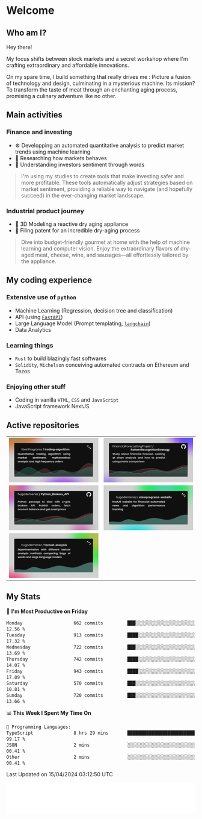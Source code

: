 # Welcome 

## Who am I?

Hey there! 

My focus shifts between stock markets and a secret workshop where I'm crafting extraordinary and affordable innovations. 



On my spare time, I build something that really drives me :
Picture a fusion of technology and design, culminating in a mysterious machine. 
Its mission? To transform the taste of meat through an enchanting aging process, promising a culinary adventure like no other.

## Main activities

### Finance and investing
* ⚙️ Developping an automated quantitative analysis to predict market trends using machine learning
* 📝 Researching how markets behaves
* 🧠 Understanding investors sentiment through words

> I'm using my studies to create tools that make investing safer and more profitable. These tools automatically adjust strategies based on market sentiment, providing a reliable way to navigate (and hopefully succeed) in the ever-changing market landscape.

### Industrial product journey
* 🚀 3D Modeling a reactive dry aging appliance
* 📎 Filing patent for an incredible dry-aging process

> Dive into budget-friendly gourmet at home with the help of machine learning and computer vision. Enjoy the extraordinary flavors of dry-aged meat, cheese, wine, and sausages—all effortlessly tailored by the appliance.

## My coding experience

### Extensive use of `python` 

* Machine Learning (Regression, decision tree and classification)
* API (using [`FastAPI`](https://fastapi.tiangolo.com))
* Large Language Model (Prompt templating, [`langchain`](https://python.langchain.com/docs/get_started/introduction))
* Data Analytics

### Learning things

* `Rust` to build blazingly fast softwares
* `Solidity`, `Michelson` conceiving automated contracts on Ethereum and Tezos

### Enjoying other stuff

* Coding in vanilla `HTML`, `CSS` and `JavaScript` 
* JavaScript framework NextJS
  
## Active repositories
|||
| ------------- | ------------- |
|[![Python Trading Algorithm](assets/base_python_architecture.png)](https://github.com/SteinPrograms/base-python-architecture)|[![Quantitative Prediction](assets/pattern_recognition_strategy.png)](https://github.com/FinancialForecastingProject/PatternRecognitionStrategy.git)|
|[![Broker SDK](assets/python_brokers_api.png)](https://github.com/hugodemenez/Python_Brokers_API)|[![NextJS Website](assets/steinprograms-website.png)](https://github.com/hugodemenez/steinprograms-website)|
|[![Textual](assets/textual-analysis.png)](https://github.com/hugodemenez/textual-analysis)||


## My Stats

<!--START_SECTION:waka-->
📅 **I'm Most Productive on Friday** 

```text
Monday                   662 commits         ███░░░░░░░░░░░░░░░░░░░░░░   12.56 % 
Tuesday                  913 commits         ████░░░░░░░░░░░░░░░░░░░░░   17.32 % 
Wednesday                722 commits         ███░░░░░░░░░░░░░░░░░░░░░░   13.69 % 
Thursday                 742 commits         ████░░░░░░░░░░░░░░░░░░░░░   14.07 % 
Friday                   943 commits         ████░░░░░░░░░░░░░░░░░░░░░   17.89 % 
Saturday                 570 commits         ███░░░░░░░░░░░░░░░░░░░░░░   10.81 % 
Sunday                   720 commits         ███░░░░░░░░░░░░░░░░░░░░░░   13.66 % 
```


📊 **This Week I Spent My Time On** 

```text
💬 Programming Languages: 
TypeScript               8 hrs 29 mins       █████████████████████████   99.17 % 
JSON                     2 mins              ░░░░░░░░░░░░░░░░░░░░░░░░░   00.41 % 
Other                    2 mins              ░░░░░░░░░░░░░░░░░░░░░░░░░   00.41 % 
```


 Last Updated on 15/04/2024 03:12:50 UTC
<!--END_SECTION:waka-->

![Coding metrics](metrics.plugin.wakatime.svg)
